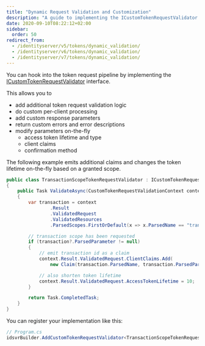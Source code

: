 ```yaml
---
title: "Dynamic Request Validation and Customization"
description: "A guide to implementing the ICustomTokenRequestValidator interface to extend the token request pipeline with additional validation logic, custom processing, response parameter additions, and on-the-fly parameter modifications."
date: 2020-09-10T08:22:12+02:00
sidebar:
  order: 50
redirect_from:
  - /identityserver/v5/tokens/dynamic_validation/
  - /identityserver/v6/tokens/dynamic_validation/
  - /identityserver/v7/tokens/dynamic_validation/
---
```


You can hook into the token request pipeline by implementing the [ICustomTokenRequestValidator](/identityserver/reference/validators/custom-token-request-validator/) interface.

This allows you to

* add additional token request validation logic
* do custom per-client processing
* add custom response parameters
* return custom errors and error descriptions
* modify parameters on-the-fly
    * access token lifetime and type
    * client claims
    * confirmation method

The following example emits additional claims and changes the token lifetime on-the-fly based on a granted scope.

```cs
public class TransactionScopeTokenRequestValidator : ICustomTokenRequestValidator
{
    public Task ValidateAsync(CustomTokenRequestValidationContext context)
    {
        var transaction = context
                .Result
                .ValidatedRequest
                .ValidatedResources
                .ParsedScopes.FirstOrDefault(x => x.ParsedName == "transaction");

        // transaction scope has been requested
        if (transaction?.ParsedParameter != null)
        {
            // emit transaction id as a claim
            context.Result.ValidatedRequest.ClientClaims.Add(
                new Claim(transaction.ParsedName, transaction.ParsedParameter));

            // also shorten token lifetime
            context.Result.ValidatedRequest.AccessTokenLifetime = 10;
        }

        return Task.CompletedTask;
    }
}
```

You can register your implementation like this:

```cs
// Program.cs
idsvrBuilder.AddCustomTokenRequestValidator<TransactionScopeTokenRequestValidator>();
```
